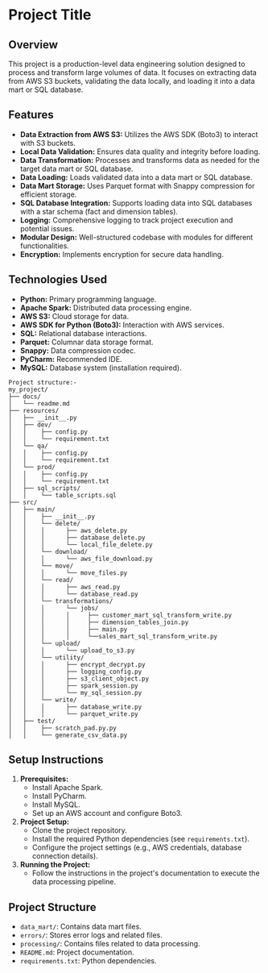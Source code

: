# Project Title

## Overview

This project is a production-level data engineering solution designed to process and transform large volumes of data. It focuses on extracting data from AWS S3 buckets, validating the data locally, and loading it into a data mart or SQL database.

## Features

* **Data Extraction from AWS S3:** Utilizes the AWS SDK (Boto3) to interact with S3 buckets.
* **Local Data Validation:** Ensures data quality and integrity before loading.
* **Data Transformation:** Processes and transforms data as needed for the target data mart or SQL database.
* **Data Loading:** Loads validated data into a data mart or SQL database.
* **Data Mart Storage:** Uses Parquet format with Snappy compression for efficient storage.
* **SQL Database Integration:** Supports loading data into SQL databases with a star schema (fact and dimension tables).
* **Logging:** Comprehensive logging to track project execution and potential issues.
* **Modular Design:** Well-structured codebase with modules for different functionalities.
* **Encryption:** Implements encryption for secure data handling.

## Technologies Used

* **Python:** Primary programming language.
* **Apache Spark:** Distributed data processing engine.
* **AWS S3:** Cloud storage for data.
* **AWS SDK for Python (Boto3):** Interaction with AWS services.
* **SQL:** Relational database interactions.
* **Parquet:** Columnar data storage format.
* **Snappy:** Data compression codec.
* **PyCharm:** Recommended IDE.
* **MySQL:** Database system (installation required).
```plaintext
Project structure:-
my_project/
├── docs/
│   └── readme.md
├── resources/
│   ├── __init__.py
│   ├── dev/
│   │    ├── config.py
│   │    └── requirement.txt
│   └── qa/
│   │    ├── config.py
│   │    └── requirement.txt
│   └── prod/
│   │    ├── config.py
│   │    └── requirement.txt
│   ├── sql_scripts/
│   │    └── table_scripts.sql
├── src/
│   ├── main/
│   │    ├── __init__.py
│   │    └── delete/
│   │    │      ├── aws_delete.py
│   │    │      ├── database_delete.py
│   │    │      └── local_file_delete.py
│   │    └── download/
│   │    │      └── aws_file_download.py
│   │    └── move/
│   │    │      └── move_files.py
│   │    └── read/
│   │    │      ├── aws_read.py
│   │    │      └── database_read.py
│   │    └── transformations/
│   │    │      └── jobs/
│   │    │      │     ├── customer_mart_sql_transform_write.py
│   │    │      │     ├── dimension_tables_join.py
│   │    │      │     ├── main.py
│   │    │      │     └──sales_mart_sql_transform_write.py
│   │    └── upload/
│   │    │      └── upload_to_s3.py
│   │    └── utility/
│   │    │      ├── encrypt_decrypt.py
│   │    │      ├── logging_config.py
│   │    │      ├── s3_client_object.py
│   │    │      ├── spark_session.py
│   │    │      └── my_sql_session.py
│   │    └── write/
│   │    │      ├── database_write.py
│   │    │      └── parquet_write.py
│   ├── test/
│   │    ├── scratch_pad.py.py
│   │    └── generate_csv_data.py
```

## Setup Instructions

1.  **Prerequisites:**
    * Install Apache Spark.
    * Install PyCharm.
    * Install MySQL.
    * Set up an AWS account and configure Boto3.
2.  **Project Setup:**
    * Clone the project repository.
    * Install the required Python dependencies (see `requirements.txt`).
    * Configure the project settings (e.g., AWS credentials, database connection details).
3.  **Running the Project:**
    * Follow the instructions in the project's documentation to execute the data processing pipeline.

## Project Structure

* `data_mart/`: Contains data mart files.
* `errors/`: Stores error logs and related files.
* `processing/`: Contains files related to data processing.
* `README.md`: Project documentation.
* `requirements.txt`: Python dependencies.
